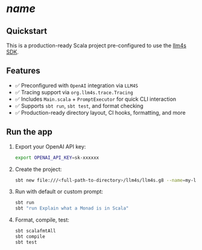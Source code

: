 $name$
=================

Quickstart
----------
This is a production-ready Scala project pre-configured to use the [llm4s SDK](https://github.com/llm4s/llm4s).

Features
--------
- ✅ Preconfigured with `OpenAI` integration via `LLM4S`
- ✅ Tracing support via `org.llm4s.trace.Tracing`
- ✅ Includes `Main.scala` + `PromptExecutor` for quick CLI interaction
- ✅ Supports `sbt run`, `sbt test`, and format checking
- ✅ Production-ready directory layout, CI hooks, formatting, and more

Run the app
-----------
1. Export your OpenAI API key:
   ```bash
   export OPENAI_API_KEY=sk-xxxxxx
   ```

2. Create the project:
   ```bash
   sbt new file:///<full-path-to-directory>/llm4s/llm4s.g8 --name=my-llm4s-app
   ```

3. Run with default or custom prompt:
   ```bash
   sbt run
   sbt "run Explain what a Monad is in Scala"
   ```

4. Format, compile, test:
   ```bash
   sbt scalafmtAll
   sbt compile
   sbt test
   ```


[g8]: http://www.foundweekends.org/giter8/
[llm4s]: https://github.com/llm4s/llm4s
[Scala 3]: https://dotty.epfl.ch/
[Scala 2]: https://www.scala-lang.org/